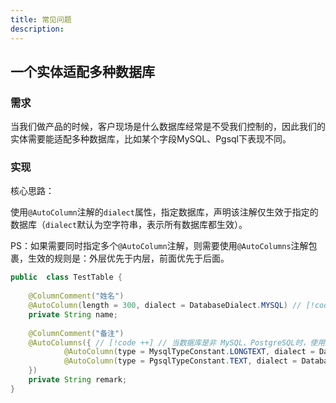 ```yaml
---
title: 常见问题
description:
---
```


## 一个实体适配多种数据库

### 需求

当我们做产品的时候，客户现场是什么数据库经常是不受我们控制的，因此我们的实体需要能适配多种数据库，比如某个字段MySQL、Pgsql下表现不同。

### 实现

核心思路：

使用`@AutoColumn`注解的`dialect`属性，指定数据库，声明该注解仅生效于指定的数据库（`dialect`默认为空字符串，表示所有数据库都生效）。

PS：如果需要同时指定多个`@AutoColumn`注解，则需要使用`@AutoColumns`注解包裹，生效的规则是：外层优先于内层，前面优先于后面。

```java
public  class TestTable {
    
    @ColumnComment("姓名")
    @AutoColumn(length = 300, dialect = DatabaseDialect.MYSQL) // [!code ++] // 仅针对Mysql
    private String name;
    
    @ColumnComment("备注")
    @AutoColumns({ // [!code ++] // 当数据库是非 MySQL、PostgreSQL时，使用框架默认映射规则
            @AutoColumn(type = MysqlTypeConstant.LONGTEXT, dialect = DatabaseDialect.Mysql), // [!code ++] // 当数据库是 MySQL时，使用LONGTEXT
            @AutoColumn(type = PgsqlTypeConstant.TEXT, dialect = DatabaseDialect.Pgsql) // [!code ++]  // 当数据库是 PostgreSQL时，使用TEXT
    })
    private String remark;
}
```
